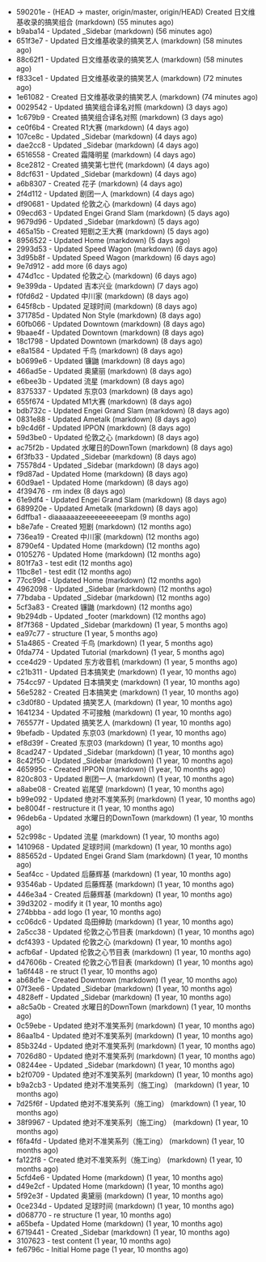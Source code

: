 * 590201e - (HEAD -> master, origin/master, origin/HEAD) Created 日文维基收录的搞笑组合 (markdown) (55 minutes ago) <TC>
* b9aba14 - Updated _Sidebar (markdown) (56 minutes ago) <TC>
* 651f3e7 - Updated 日文维基收录的搞笑艺人 (markdown) (58 minutes ago) <TC>
* 88c62f1 - Updated 日文维基收录的搞笑艺人 (markdown) (58 minutes ago) <TC>
* f833ce1 - Updated 日文维基收录的搞笑艺人 (markdown) (72 minutes ago) <TC>
* 1e61082 - Created 日文维基收录的搞笑艺人 (markdown) (74 minutes ago) <TC>
* 0029542 - Updated 搞笑组合译名对照 (markdown) (3 days ago) <TC>
* 1c679b9 - Created 搞笑组合译名对照 (markdown) (3 days ago) <TC>
* ce0f6b4 - Created R1大赛 (markdown) (4 days ago) <TC>
* 107ce8c - Updated _Sidebar (markdown) (4 days ago) <TC>
* dae2cc8 - Updated _Sidebar (markdown) (4 days ago) <TC>
* 6516558 - Created 霜降明星 (markdown) (4 days ago) <TC>
* 8ce2812 - Created 搞笑第七世代 (markdown) (4 days ago) <TC>
* 8dcf631 - Updated _Sidebar (markdown) (4 days ago) <TC>
* a6b8307 - Created 花子 (markdown) (4 days ago) <TC>
* 2f4d112 - Updated 剧团一人 (markdown) (4 days ago) <TC>
* df90681 - Updated 伦敦之心 (markdown) (4 days ago) <TC>
* 09ecd63 - Updated Engei Grand Slam (markdown) (5 days ago) <TC>
* 9679d96 - Updated _Sidebar (markdown) (5 days ago) <TC>
* 465a15b - Created 短剧之王大赛 (markdown) (5 days ago) <TC>
* 8956522 - Updated Home (markdown) (5 days ago) <TC>
* 2993d53 - Updated Speed Wagon (markdown) (6 days ago) <TC>
* 3d95b8f - Updated Speed Wagon (markdown) (6 days ago) <TC>
* 9e7d912 - add more (6 days ago) <tcgriffith>
* 474d1cc - Updated 伦敦之心 (markdown) (6 days ago) <TC>
* 9e399da - Updated 吉本兴业 (markdown) (7 days ago) <TC>
* f0fd6d2 - Updated 中川家 (markdown) (8 days ago) <TC>
* 645f8cb - Updated 足球时间 (markdown) (8 days ago) <TC>
* 371785d - Updated Non Style (markdown) (8 days ago) <TC>
* 60fb066 - Updated Downtown (markdown) (8 days ago) <TC>
* 9baae4f - Updated Downtown (markdown) (8 days ago) <TC>
* 18c1798 - Updated Downtown (markdown) (8 days ago) <TC>
* e8a1584 - Updated 千鸟 (markdown) (8 days ago) <TC>
* b0699e6 - Updated 镰鼬 (markdown) (8 days ago) <TC>
* 466ad5e - Updated 奥黛丽 (markdown) (8 days ago) <TC>
* e6bee3b - Updated 流星 (markdown) (8 days ago) <TC>
* 8375337 - Updated 东京03 (markdown) (8 days ago) <TC>
* 655f674 - Updated M1大赛 (markdown) (8 days ago) <TC>
* bdb732c - Updated Engei Grand Slam (markdown) (8 days ago) <TC>
* 0831e88 - Updated Ametalk (markdown) (8 days ago) <TC>
* b9c4d6f - Updated IPPON (markdown) (8 days ago) <TC>
* 59d3be0 - Updated 伦敦之心 (markdown) (8 days ago) <TC>
* ac75f2b - Updated 水曜日的DownTown (markdown) (8 days ago) <TC>
* 6f3fb33 - Updated _Sidebar (markdown) (8 days ago) <TC>
* 75578d4 - Updated _Sidebar (markdown) (8 days ago) <TC>
* f9d87ad - Updated Home (markdown) (8 days ago) <TC>
* 60d9ae1 - Updated Home (markdown) (8 days ago) <TC>
* 4f39476 - rm index (8 days ago) <tcgriffith>
* 61e9df4 - Updated Engei Grand Slam (markdown) (8 days ago) <TC>
* 689920e - Updated Ametalk (markdown) (8 days ago) <TC>
* 6dffba1 - diaaaaaazeeeeeeeeeepam (9 months ago) <tcgriffith>
* b8e7afe - Created 短剧 (markdown) (12 months ago) <TC>
* 736ea19 - Created 中川家 (markdown) (12 months ago) <TC>
* 8790ef4 - Updated Home (markdown) (12 months ago) <TC>
* 0105276 - Updated Home (markdown) (12 months ago) <TC>
* 801f7a3 - test edit (12 months ago) <TC>
* 11bc8e1 - test edit (12 months ago) <TC>
* 77cc99d - Updated Home (markdown) (12 months ago) <TC>
* 4962098 - Updated _Sidebar (markdown) (12 months ago) <TC>
* 77bdaba - Updated _Sidebar (markdown) (12 months ago) <TC>
* 5cf3a83 - Created 镰鼬 (markdown) (12 months ago) <TC>
* 9b294db - Updated _footer (markdown) (12 months ago) <TC>
* 8f7f368 - Updated _Sidebar (markdown) (1 year, 5 months ago) <TC>
* ea97c77 - structure (1 year, 5 months ago) <tcgriffith>
* 51a4865 - Created 千鸟 (markdown) (1 year, 5 months ago) <TC>
* 0fda774 - Updated Tutorial (markdown) (1 year, 5 months ago) <TC>
* cce4d29 - Updated 东方收音机 (markdown) (1 year, 5 months ago) <TC>
* c21b311 - Updated 日本搞笑史 (markdown) (1 year, 10 months ago) <TC>
* 754cc97 - Updated 日本搞笑史 (markdown) (1 year, 10 months ago) <TC>
* 56e5282 - Created 日本搞笑史 (markdown) (1 year, 10 months ago) <TC>
* c3d0f80 - Updated 搞笑艺人 (markdown) (1 year, 10 months ago) <TC>
* 1641234 - Updated 不可接触 (markdown) (1 year, 10 months ago) <crossrx>
* 765577f - Updated 搞笑艺人 (markdown) (1 year, 10 months ago) <TC>
* 9befadb - Updated 东京03 (markdown) (1 year, 10 months ago) <TC>
* ef8d39f - Created 东京03 (markdown) (1 year, 10 months ago) <TC>
* 8cad247 - Updated _Sidebar (markdown) (1 year, 10 months ago) <TC>
* 8c42f50 - Updated _Sidebar (markdown) (1 year, 10 months ago) <TC>
* 465995c - Created IPPON (markdown) (1 year, 10 months ago) <TC>
* 820c803 - Updated 剧团一人 (markdown) (1 year, 10 months ago) <TC>
* a8abe08 - Created 岩尾望 (markdown) (1 year, 10 months ago) <TC>
* b99e092 - Updated 绝对不准笑系列 (markdown) (1 year, 10 months ago) <Humi2314>
* be8004f - restructure it (1 year, 10 months ago) <tcgriffith>
* 96deb6a - Updated 水曜日的DownTown (markdown) (1 year, 10 months ago) <Humi2314>
* 52c998c - Updated 流星 (markdown) (1 year, 10 months ago) <tohrusnbs>
* 1410968 - Updated 足球时间 (markdown) (1 year, 10 months ago) <TC>
* 885652d - Updated Engei Grand Slam (markdown) (1 year, 10 months ago) <TC>
* 5eaf4cc - Updated 后藤辉基 (markdown) (1 year, 10 months ago) <TC>
* 93546ab - Updated 后藤辉基 (markdown) (1 year, 10 months ago) <TC>
* 446e3a4 - Created 后藤辉基 (markdown) (1 year, 10 months ago) <TC>
* 39d3202 - modify it (1 year, 10 months ago) <tcgriffith>
* 274bbba - add logo (1 year, 10 months ago) <tcgriffith>
* cc06dc6 - Updated 岛田绅助 (markdown) (1 year, 10 months ago) <TC>
* 2a5cc38 - Updated 伦敦之心节目表 (markdown) (1 year, 10 months ago) <TC>
* dcf4393 - Updated 伦敦之心 (markdown) (1 year, 10 months ago) <TC>
* acfb6af - Updated 伦敦之心节目表 (markdown) (1 year, 10 months ago) <TC>
* d47606b - Created 伦敦之心节目表 (markdown) (1 year, 10 months ago) <TC>
* 1a6f448 - re struct (1 year, 10 months ago) <tcgriffith>
* ab68d1e - Created Downtown (markdown) (1 year, 10 months ago) <TC>
* 07f3ee6 - Updated _Sidebar (markdown) (1 year, 10 months ago) <TC>
* 4828eff - Updated _Sidebar (markdown) (1 year, 10 months ago) <Humi2314>
* a8c5a0b - Created 水曜日的DownTown (markdown) (1 year, 10 months ago) <Humi2314>
* 0c59ebe - Updated 绝对不准笑系列 (markdown) (1 year, 10 months ago) <Humi2314>
* 86aa1b4 - Updated 绝对不准笑系列 (markdown) (1 year, 10 months ago) <Humi2314>
* 85b324d - Updated 绝对不准笑系列 (markdown) (1 year, 10 months ago) <Humi2314>
* 7026d80 - Updated 绝对不准笑系列 (markdown) (1 year, 10 months ago) <Humi2314>
* 08244ee - Updated _Sidebar (markdown) (1 year, 10 months ago) <Humi2314>
* b2f0709 - Updated 绝对不准笑系列 (markdown) (1 year, 10 months ago) <Humi2314>
* b9a2cb3 - Updated 绝对不准笑系列（施工ing） (markdown) (1 year, 10 months ago) <Humi2314>
* 7d25f6f - Updated 绝对不准笑系列（施工ing） (markdown) (1 year, 10 months ago) <Humi2314>
* 38f9967 - Updated 绝对不准笑系列（施工ing） (markdown) (1 year, 10 months ago) <Humi2314>
* f6fa4fd - Updated 绝对不准笑系列（施工ing） (markdown) (1 year, 10 months ago) <Humi2314>
* fa122f8 - Created 绝对不准笑系列（施工ing） (markdown) (1 year, 10 months ago) <Humi2314>
* 5cfd4e6 - Updated Home (markdown) (1 year, 10 months ago) <TC>
* d49e2cf - Updated Home (markdown) (1 year, 10 months ago) <TC>
* 5f92e3f - Updated 奥黛丽 (markdown) (1 year, 10 months ago) <TC>
* 0ce234d - Updated 足球时间 (markdown) (1 year, 10 months ago) <TC>
* d068770 - re structure (1 year, 10 months ago) <tcgriffith>
* a65befa - Updated Home (markdown) (1 year, 10 months ago) <TC>
* 6719441 - Created _Sidebar (markdown) (1 year, 10 months ago) <TC>
* 3107623 - test content (1 year, 10 months ago) <tcgriffith>
* fe6796c - Initial Home page (1 year, 10 months ago) <TC>
